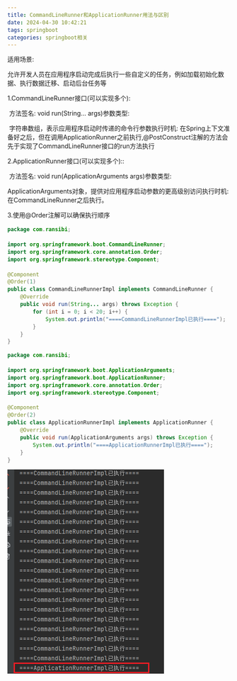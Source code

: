 ```yaml
---
title: CommandLineRunner和ApplicationRunner用法与区别
date: 2024-04-30 10:42:21
tags: springboot
categories: springboot相关
---
```


适用场景:   

​       允许开发人员在应用程序启动完成后执行一些自定义的任务，例如加载初始化数据、执行数据迁移、启动后台任务等

1.CommandLineRunner接口(可以实现多个):

​         方法签名: void run(String... args)参数类型: 

​         字符串数组，表示应用程序启动时传递的命令行参数执行时机: 在Spring上下文准备好之后，但在调用ApplicationRunner之前执行,@PostConstruct注解的方法会先于实现了CommandLineRunner接口的run方法执行

2.ApplicationRunner接口(可以实现多个)::

​          方法签名: void run(ApplicationArguments args)参数类型: 

​          ApplicationArguments对象，提供对应用程序启动参数的更高级别访问执行时机: 在CommandLineRunner之后执行。

3.使用@Order注解可以确保执行顺序

```java
package com.ransibi;

import org.springframework.boot.CommandLineRunner;
import org.springframework.core.annotation.Order;
import org.springframework.stereotype.Component;

@Component
@Order(1)
public class CommandLineRunnerImpl implements CommandLineRunner {
    @Override
    public void run(String... args) throws Exception {
        for (int i = 0; i < 20; i++) {
            System.out.println("====CommandLineRunnerImpl已执行====");
        }
    }
}
```

```java
package com.ransibi;

import org.springframework.boot.ApplicationArguments;
import org.springframework.boot.ApplicationRunner;
import org.springframework.core.annotation.Order;
import org.springframework.stereotype.Component;

@Component
@Order(2)
public class ApplicationRunnerImpl implements ApplicationRunner {
    @Override
    public void run(ApplicationArguments args) throws Exception {
        System.out.println("====ApplicationRunnerImpl已执行====");
    }
}
```

![image-20240430111812186](CommandLineRunner和ApplicationRunner用法与区别/image-20240430111812186.png)
